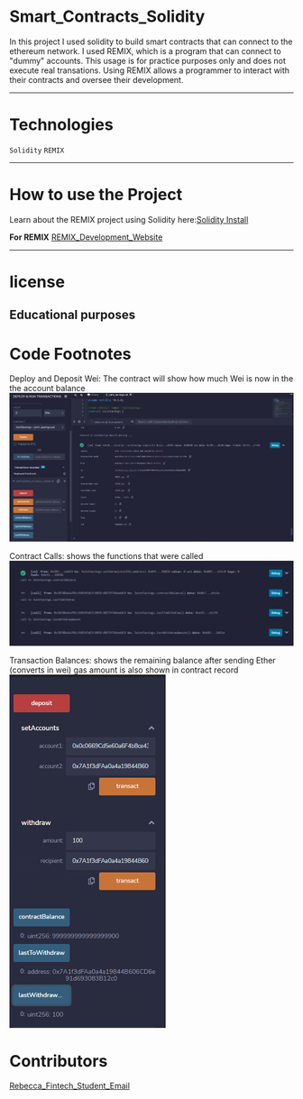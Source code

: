 # Smart_Contracts_Solidity
In this project I used solidity to build smart contracts that can connect to the ethereum network. I used REMIX, which is a program that can connect to "dummy" accounts. This usage is for practice purposes only and does not execute real transations. Using REMIX allows a programmer to interact with their contracts and oversee their development.


---
# Technologies
`Solidity`
`REMIX`



---

# How to use the Project
Learn about the REMIX project using Solidity here:[Solidity Install](https://remix-project.org/)

**For REMIX**
[REMIX_Development_Website](https://remix.ethereum.org/) 



---
# license
**Educational purposes**
---

# Code Footnotes

Deploy and Deposit Wei: The contract will show how much Wei is now in the the account balance
![deposit](https://github.com/beccabeastly/Smart_Contracts_Solidity/blob/main/deposited_wei.png)

Contract Calls: shows the functions that were called
![proof_of_calls](https://github.com/beccabeastly/Smart_Contracts_Solidity/blob/main/call_functions.png)

Transaction Balances: shows the remaining balance after sending Ether (converts in wei) gas amount is also shown in contract record
![Balances](https://github.com/beccabeastly/Smart_Contracts_Solidity/blob/main/complete_withdraw_balance.png)


# Contributors
[Rebecca_Fintech_Student_Email](beccabeastly@gmail.com)
